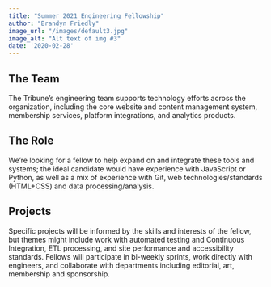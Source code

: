 ```yaml
---
title: "Summer 2021 Engineering Fellowship"
author: "Brandyn Friedly"
image_url: "/images/default3.jpg"
image_alt: "Alt text of img #3"
date: '2020-02-28'
--- 
```


## The Team
The Tribune’s engineering team supports technology efforts across the organization, including the core website and content management system, membership services, platform integrations, and analytics products. 

## The Role

We’re looking for a fellow to help expand on and integrate these tools and systems; the ideal candidate would have experience with JavaScript or Python, as well as a mix of experience with Git, web technologies/standards (HTML+CSS) and data processing/analysis.

## Projects
Specific projects will be informed by the skills and interests of the fellow, but themes might include work with automated testing and Continuous Integration, ETL processing, and site performance and accessibility standards. Fellows will participate in bi-weekly sprints, work directly with engineers, and collaborate with departments including editorial, art, membership and sponsorship.